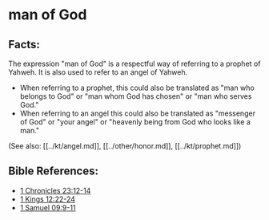 # man of God #

## Facts: ##

The expression "man of God" is a respectful way of referring to a prophet of Yahweh. It is also used to refer to an angel of Yahweh.

* When referring to a prophet, this could also be translated as "man who belongs to God" or "man whom God has chosen" or "man who serves God."
* When referring to an angel this could also be translated as "messenger of God" or "your angel" or "heavenly being from God who looks like a man."

(See also: [[../kt/angel.md]], [[../other/honor.md]], [[../kt/prophet.md]])

## Bible References: ##

* [1 Chronicles 23:12-14](en/tn/1ch/help/23/12)
* [1 Kings 12:22-24](en/tn/1ki/help/12/22)
* [1 Samuel 09:9-11](en/tn/1sa/help/09/09)